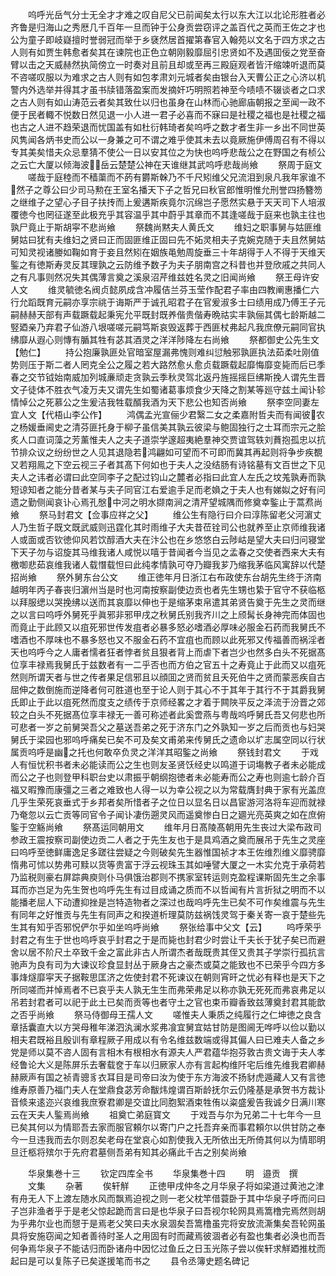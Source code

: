 <!-- { "loadSidebar": true } -->
　　呜呼光岳气分士无全才才难之叹自尼父已前闻矣太行以东大江以北论形胜者必齐鲁是归海山之秀厯几千百年一旦而钟于公身贡尝窃评之盖百代之英而王佐之才也公为童子即岐嶷擅时誉弱冠而举于乡褎然居首擢第春官入翰苑以文名于四方求之古人则有如贾生韩愈者矣其在谏院也正色立朝刚毅靡屈引忠贤如不及遇囬佞之党至奋臂以击之天威赫然执简傍立一时奏对且前且却或至再三殿庭观者皆汗缩竦听退而莫不咨嗟叹服以为难求之古人则有如包孝肃刘元城者矣由银台入天曹公正之心济以机警内外选举并得其才虽书牍错落盈案而发摘奸巧明照若神至今啧啧不辍谈者之口求之古人则有如山涛范云者矣其致仕以归也虽身在山林而心驰廊庙朝报之至闻一政不便于民者輙不悦数日然见退一小人进一君子必喜而不寐曰是社稷之福也是社稷之福也古之人进不趋荣退而忧国盖有如杜衍韩琦者矣呜呼之数才者生非一乡出不同世英风隽闻各炳书史而公以一身兼之可不谓之难乎使其未去以竟厥施伊傅周召有不得以专其美矣惜夫众忌羣猜不使公一日以安其位之为快也呜呼悲哉公之在野国之有桢公之云亡大厦以倾海波岳云楚楚公神在天谁继其武呜呼悲哉尚飨
　　祭周于庭文
　　嗟哉于庭稑而不穑蕖而不菂有欝斯榦乃不千尺矧维父兄流泪到泉凡我年家谁不然子之尊公曰少司马勲在王室名播天下子之哲兄曰秋官郎惟明惟允刑誉四扬簪笏之继维子之望心子目子扶抟而上爰遘斯疾竟尔沉绵岂子愿然实悬于天天司下人培淑覆徳今也罔征遂至此极充乎其容温乎其中蔚乎其章而不其逢嗟哉于庭来也孰主往也孰尸竟止于斯胡寜不悲尚飨
　　祭魏尚黙夫人黄氏文
　　维妇之职事舅与姑匪维舅姑曰犹有夫维妇之贤曰正而固匪维正固曰先不妬灵相夫子克婉克随于夫且然舅姑可知灵视诸媵如鞠如育于妾且然矧在姻族黾勉周旋垂三十年胡得于人不得于天维天鍳之有徳斯寿灵反其理孰之云防维予数子为夫子朋南宫之科昔也并登欣戚之共同人之有凡事则然况失其偶薄言奠之溪泉沼芹维兹姓名灵之旧闻尚飨
　　祭王母许安人文
　　维灵毓徳名阀贞懿夙成含冲履佶兰芬玉莹作配君子率由四教阐惠播仁六行允蹈既育元嗣亦享宗祧于诲斯严于诚孔昭君子在官爰淑多士曰绩用成乃傅王子元嗣赫赫天部有声载蹶载起秉宪允平既封既养偕贵偕寿晩祜实丰孰俪其偶七龄斯越二竪廼亲乃弃君子仙游八垠嗟嗟元嗣笃斯哀毁返葬于西匪杖弗起凡我庶僚元嗣同官执绋靡从遐心则慱有腯其牲有苾其酒灵之洋洋陟降左右尚飨
　　祭都御史公先生文【勉仁】
　　持公抱廉孰匪处官暗室屋漏弗愧则难纠愆触邪孰匪执法茹柔吐刚值势则压于斯二者人罔克全公之履之若大路然愈乆愈贞载蹶载起靡悔靡变毙而后已季春之交节钺始南威加列城亷顽走贪孰云季秋灵驾北返丹旌摇摇巨绋斯挽人谓先生晋文子徒体不胜衣气凌万夫又谓先生如蜀诸葛事烦食少天降之割某等廵守兹土闻讣轸情悼公之死慕公之生爰洁我牲载醑我酒为天下悲公也知否尚飨
　　祭李空同妻左宜人文【代梧山李公作】
　　鸿偶孟光宣俪少君繄二女之柔嘉附哲夫而有闻彼农之杨媛垂阃史之清芬匪托身于柳子虽信美其孰云彼梁与鲍固独行之士耳而宗元之脍炙人口直词藻之芳薰惟夫人之夫子道崇学邃超夷絶羣神交贾谊驾轶刘蕡抱孤忠以抗节排众议之纷纷世之人见其退隐若鸿翩如可望而不可即而冀其再起则将争步疾覩又若翔鳯之下空云视三子者其髙下何如也于夫人之没结肠有诗铭墓有文百世之下见夫人之讳者必谓曰此空同李子之配过钧山之麓者必指曰此宜人左氏之坟羗孰寿而孰短谅知者之能分昔者某与夫子同官江右爱逾手足而老媍之于夫人也有娣姒之好有问遗之勤侧闻哀讣心焉孔慇中河之明水撷南涧之清芹望城隅而修奠幸鍳止于蒿焄尚飨
　　祭马封君文【佥事应祥之父】
　　维公生有隐行曰介曰淳陈留老父河濵丈人乃生哲子既文既武威则迅霆化其时雨维子大夫昔莅铨司公也就养至止京师维我诸人或面或否钦徳仰风若饮醇酒大夫在汴公也在乡悠悠白云陟岵是望大夫曰归问寝堂下天子勿与诏旋其马维我诸人咸悦以嘻于昔闻者今当见之孟春之交使者西来大夫有檄啣悲茹哀维我诸人载憯载怛曰此纯孝情孰可夺乃瓣我芗乃缩我茅临风寓辞以代楚招尚飨
　　祭外舅东台公文
　　维正徳年月日浙江右布政使东台胡先生终于济南越明年丙子春丧归濵州当是时也河南按察副使边贡也者先生甥也絷于官守不获临柩以拜服缌以哭挽绋以送而其哀靡以伸也于是缩茅束帛遣其弟贤告奠于先生之灵而继之以言曰呜呼外舅死乎眞邪非邪甲戌之秋舅氏别我齐川之上颀髯长身神完而体固也而竟止于此顾又以疽死邪世传发疽者必暴多怒必嗜酒必厚味必服金石药而我舅氏不嗜酒也不厚味也不暴多怒也又不服金石药不宜疽也而顾以此死邪又传福善而祸淫者天也呜呼今之人庸者懦者狂者悖者贫且狠者背上而虐下者岂少也然多白头不死据髙位享丰禄焉我舅氏于兹数者有一二乎否也而方伯之官五十之寿竟止于此而又以疽死然则所谓天者与世之传者果足信邪且以顔囬之贤而贫且夭死伯牛之贤而蒙恶疾自古屈伸之数倒施而逆降者何可胜道也至于论人则于其心不于其年于其行不于其爵我舅氏即止于此以疽死然而度支之绩传于京师经畧之才着于闗陜平反之泽流于汾晋之郊较之白头不死据髙位享丰禄无一善可称述者此奚啻燕与粤哉呜呼舅氏吾又何悲也所可悲者一岁之前舅哭吾父之墓送吾弟之死于济东门之外孰知一岁之后而贡也与妇哭舅氏于梁园也邪呜呼痛矣已矣不可及矣文甫弟来传舅氏之遗命以圹志属空同以行状属贡呜呼是幽之托也何敢卒负灵之洋洋其昭鍳之尚飨
　　祭钱封君文
　　于戏人有恒忧积书者未必能读而公之生也则友圣贤饫经史以鸣道于词塲教子者未必能成而公之子也则登甲科职台史以肃振乎朝纲抱徳者未必能寿而公之寿也则逾七龄介百福又暇豫而康彊之三者之难致也人得一以为幸公视之以为常载膺封典于家有光盖庶几乎生荣死哀垂式于乡邦者矣所惜者子之位日以显名日以昌宦游河洛将车迎而就禄乃奄忽以云亡贡等同官令子闻讣凄伤遡灵风而遥奠惨白日之廽光亮英爽之如在庶俯鍳于空觞尚飨
　　祭髙运同朝用文
　　维年月日髙陵髙朝用先生丧过大梁布政司参政王震按察司副使边贡二人者之于先生友也于是具鸡酒之奠而展吊于先生之灵座曰呜呼至徳鲜庸逸足多蹉往尝疑之今则破矣先生器惟国祯才本王佐维烈维义靡骋靡惰弗可怵以势弗可黩以货等贵富于浮云视珠玉其如唾譬大厦之一木实允克于承荷若乃监税则豪右屏踪典庾则仆马俱饿治郡则不携家室转运则克盈程课斯固先生之余事耳而亦岂足为先生贺也呜呼先生有过目成诵之质而不以哲闻有片言折狱之明而不以能播老屈人下动遭抑挫是岂特造物者之深过也哉呜呼先生已矣不可作矣维震与先生有同年之好惟贡与先生有同声之和揆道析理莫防兹祸饯灵驾于秦关寄一哀于楚些先生其有知乎否邪怳俨尔乎如坐呜呼尚飨
　　祭张给事中父文【云】
　　呜呼荣乎封君之有生于世也呜呼哀乎封君之于是而毙也封君少时尝让千夫长于犹子矣已而避舍以居不阶尺土卒致千金之富此非古人所谓杰者哉既贵其侄又贵其子学崇行孤抗言驰声为良有司为大谏议珍食显封丛于厥身古之豪杰或莫之能致也不已荣乎今四方多事烽燧靡寜天子据鞍思匡济之佐使封君不死谏议在朝则宵旰之忧必有释也是天下之所同嗟而并悼焉者不已哀乎夫人孰无生生而弗荣弗足以称亦孰无死死而弗哀弗足以吊若封君者可以祀于此土已矣而贡等也者守土之官也束币瓣香致兹薄奠封君其能歆之否乎尚飨
　　祭马侍御母王孺人文
　　嗟惟夫人秉质之纯履行之仁坤徳之良含章括囊直大以方哭母稚年涕泗汍澜水浆弗飡宜舅宜姑甘防是图阃无哗呼以俭以勤以相夫君既裕且殷训有章程厥子用成以有令名维兹数端或得其偏人曰已难夫人备之乡党是师以莫不咨人固有言相木有根相水有源夫人严君蕴华抱芬敦古贵文诲于夫人孝经鲁论大义是陈屏乐去奢载奁于车以归厥家人亦有言起构维阡宅后维先维我君卿赫赫厥声有国之祯青骢豸衣耳目是司帝曰汝为使于东方海波不扬豺虎遁藏人又有言徳维寿原善乃福门夫人在堂鼎食苾芳命黻炜煌谓百斯龄抚尔云仍隆基是承贺书方裁讣音倐来逺迩兴哀维我庶寮君卿是交谊比同胞絮酒束牲侑以粢盛爰告我诚夕日满川寒云在天夫人鍳焉尚飨
　　祖奠亡弟庭寳文
　　于戏吾与尔为兄弟二十七年今一旦已矣其何以为情耶吾去家而服官頼尔以寄门户之托吾弃亲而事君頼尔以供甘防之奉今一旦违我而去尔则忍矣老母在堂哀心如割使我入无所依出无所倚其何以为情耶明旦迁柩将殡尔于先府君墓侧吾弟有知其必痛此千古之别矣尚飨


　　华泉集巻十三
　　钦定四库全书
　　华泉集巻十四
　　明　邉贡　撰
　　文集
　　杂著
　　俟轩觧
　　正徳甲戌仲冬之月华泉子将如梁道过黄池之津有舟无人下上渡左随水风而飘焉迫视之则一老父枕竿借蓑卧于其中华泉子呼而问曰子岂非渔者乎于是老父惊起跪而言曰是也华泉子曰吾视尔轮网具焉篙橹完焉然则胡为乎弗尔业也而憇于是焉老父笑曰夫水泉涸矣吾篙橹虽完将安放流澌集矣吾轮网虽具将安施窃闻之知者善待时圣人之用固有时而藏焉彼涸者必有盈也集者必涣也而吾何争焉华泉子不能诘归而卧诸舟中因忆过鱼丘之日玉光陈子尝以俟轩求觧廼推枕而起曰是可以复陈子已矣遂援笔而书之
　　县令丞簿史题名碑记
